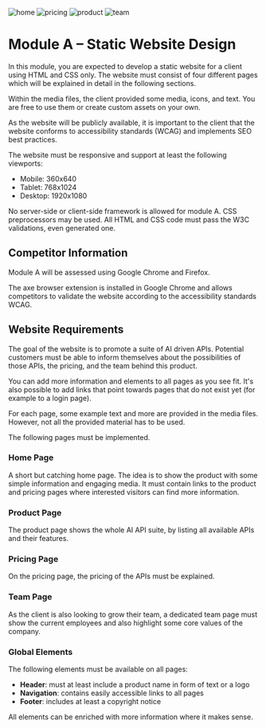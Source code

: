 ![home](https://github.com/user-attachments/assets/bfb1fe19-8857-422b-87cf-6ee432930373)
![pricing](https://github.com/user-attachments/assets/6004592d-71c5-4ae0-831d-581d5a47b042)
![product](https://github.com/user-attachments/assets/9adc5fc1-7e15-4b97-9ed5-d4615df7090f)
![team](https://github.com/user-attachments/assets/513cc4d3-d0eb-45c4-8a52-6273a7394569)

# Module A – Static Website Design

In this module, you are expected to develop a static website for a client using HTML and CSS only.
The website must consist of four different pages which will be explained in detail in the following sections.

Within the media files, the client provided some media, icons, and text.
You are free to use them or create custom assets on your own.

As the website will be publicly available, it is important to the client that the website conforms to accessibility standards (WCAG) and implements SEO best practices.

The website must be responsive and support at least the following viewports:
- Mobile: 360x640
- Tablet: 768x1024
- Desktop: 1920x1080

No server-side or client-side framework is allowed for module A.
CSS preprocessors may be used.
All HTML and CSS code must pass the W3C validations, even generated one.

## Competitor Information

Module A will be assessed using Google Chrome and Firefox.

The axe browser extension is installed in Google Chrome and allows competitors to validate the website according to the accessibility standards WCAG.

## Website Requirements

The goal of the website is to promote a suite of AI driven APIs.
Potential customers must be able to inform themselves about the possibilities of those APIs, the pricing, and the team behind this product.

You can add more information and elements to all pages as you see fit.
It's also possible to add links that point towards pages that do not exist yet (for example to a login page).

For each page, some example text and more are provided in the media files.
However, not all the provided material has to be used.

The following pages must be implemented.

### Home Page

A short but catching home page.
The idea is to show the product with some simple information and engaging media.
It must contain links to the product and pricing pages where interested visitors can find more information.

### Product Page

The product page shows the whole AI API suite, by listing all available APIs and their features.

### Pricing Page

On the pricing page, the pricing of the APIs must be explained.

### Team Page

As the client is also looking to grow their team, a dedicated team page must show the current employees and also highlight some core values of the company.

### Global Elements

The following elements must be available on all pages:
- **Header**: must at least include a product name in form of text or a logo
- **Navigation**: contains easily accessible links to all pages
- **Footer**: includes at least a copyright notice

All elements can be enriched with more information where it makes sense.
